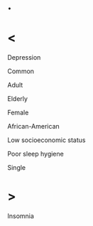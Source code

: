 # .

# <

Depression

Common

Adult

Elderly

Female

African-American

Low socioeconomic status

Poor sleep hygiene

Single

# >

Insomnia
